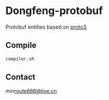 # Dongfeng-protobuf

Protobuf entities based on [proto3]("https://developers.google.com/protocol-buffers/docs/proto3").

## Compile

```bash
compiler.sh
```

## Contact

min<route666@live.cn>
